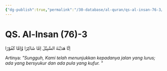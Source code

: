 ```yaml
---
{"dg-publish":true,"permalink":"/30-database/al-quran/qs-al-insan-76-3/"}
---
```



# QS. Al-Insan (76)-3
اِنَّا هَدَيْنٰهُ السَّبِيْلَ اِمَّا شَاكِرًا وَّاِمَّا كَفُوْرًا 

Artinya: *"Sungguh, Kami telah menunjukkan kepadanya jalan yang lurus; ada yang bersyukur dan ada pula yang kufur. "*

